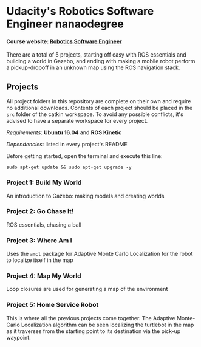 # Udacity's Robotics Software Engineer nanaodegree
#### Course website: [Robotics Software Engineer](www.udacity.com/course/robotics-software-engineer--nd209)

There are a total of 5 projects, starting off easy with ROS essentials and building a world in Gazebo, and 
ending with making a mobile robot perform a pickup-dropoff in an unknown map using the ROS navigation stack.

## Projects
All project folders in this repository are complete on their own and require no additional downloads.
Contents of each project should be placed in the ```src``` folder of the catkin workspace. To avoid any possible conflicts,
it's advised to have a separate workspace for every project.

_Requirements_: **Ubuntu 16.04** and **ROS Kinetic**

_Dependencies_: listed in every project's README

Before getting started, open the terminal and execute this line:
```
sudo apt-get update && sudo apt-get upgrade -y
```

### Project 1: Build My World
An introduction to Gazebo: making models and creating worlds

### Project 2: Go Chase It!
ROS essentials, chasing a ball

### Project 3: Where Am I
Uses the ```amcl``` package for Adaptive Monte Carlo Localization for the robot to localize itself in the map

### Project 4: Map My World
Loop closures are used for generating a map of the environment

### Project 5: Home Service Robot
This is where all the previous projects come together. The Adaptive Monte-Carlo Localization algorithm 
can be seen localizing the turtlebot in the map as it traverses from the 
starting point to its destination via the pick-up waypoint.
